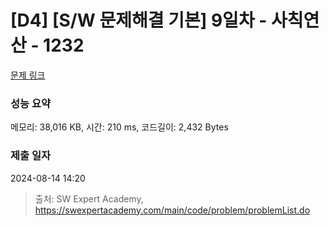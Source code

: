 # [D4] [S/W 문제해결 기본] 9일차 - 사칙연산 - 1232 

[문제 링크](https://swexpertacademy.com/main/code/problem/problemDetail.do?contestProbId=AV141J8KAIcCFAYD) 

### 성능 요약

메모리: 38,016 KB, 시간: 210 ms, 코드길이: 2,432 Bytes

### 제출 일자

2024-08-14 14:20



> 출처: SW Expert Academy, https://swexpertacademy.com/main/code/problem/problemList.do